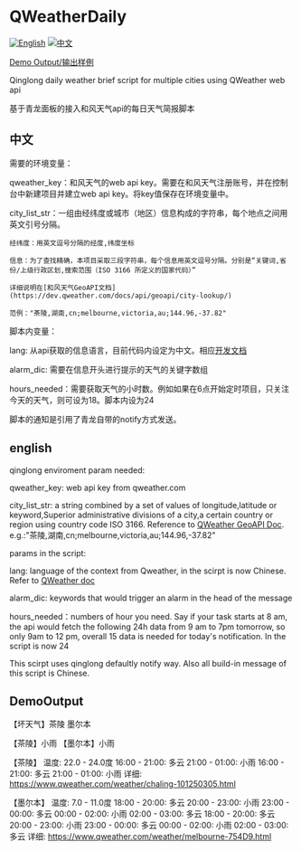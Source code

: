 # QWeatherDaily
[![English](https://img.shields.io/badge/lang-en-blue.svg)](#english)
[![中文](https://img.shields.io/badge/lang-cn-red.svg)](#中文)

[Demo Output/输出样例](#DemoOutput)

Qinglong daily weather brief script for multiple cities using QWeather web api 

基于青龙面板的接入和风天气api的每日天气简报脚本

## 中文
需要的环境变量：

  qweather_key：和风天气的web api key。需要在和风天气注册账号，并在控制台中新建项目并建立web api key。将key值保存在环境变量中。
  
  city_list_str：一组由经纬度或城市（地区）信息构成的字符串，每个地点之间用英文引号分隔。
  
    经纬度：用英文逗号分隔的经度,纬度坐标
    
    信息：为了查找精确，本项目采取三段字符串，每个信息用英文逗号分隔。分别是“关键词,省份/上级行政区划,搜索范围（ISO 3166 所定义的国家代码）”
    
    详细说明在[和风天气GeoAPI文档](https://dev.qweather.com/docs/api/geoapi/city-lookup/)
    
    范例："茶陵,湖南,cn;melbourne,victoria,au;144.96,-37.82"

脚本内变量：

  lang: 从api获取的信息语言，目前代码内设定为中文。相应[开发文档](https://dev.qweather.com/docs/resource/language/)
  
  alarm_dic: 需要在信息开头进行提示的天气的关键字数组
  
  hours_needed：需要获取天气的小时数。例如如果在6点开始定时项目，只关注今天的天气，则可设为18。脚本内设为24

脚本的通知是引用了青龙自带的notify方式发送。

## english
qinglong enviroment param needed:

  qweather_key: web api key from qweather.com
  
  city_list_str: a string combined by a set of values of longitude,latitude or keyword,Superior administrative divisions of a city,a certain country or region using country code ISO 3166. Reference to [QWeather GeoAPI Doc](https://dev.qweather.com/en/docs/api/geoapi/city-lookup/). e.g.:"茶陵,湖南,cn;melbourne,victoria,au;144.96,-37.82"

params in the script:

  lang: language of the context from Qweather, in the scirpt is now Chinese. Refer to [QWeather doc](https://dev.qweather.com/en/docs/resource/language/)
  
  alarm_dic: keywords that would trigger an alarm in the head of the message
  
  hours_needed：numbers of hour you need. Say if your task starts at 8 am, the api would fetch the following 24h data from 9 am to 7pm tomorrow, so only 9am to 12 pm, overall 15 data is needed for today's notification. In the script is now 24

This scirpt uses qinglong defaultly notify way. Also all build-in message of this script is Chinese.

## DemoOutput
【坏天气】茶陵 墨尔本 

【茶陵】小雨 
【墨尔本】小雨 


【茶陵】
温度: 22.0 - 24.0度
16:00 - 21:00: 多云
21:00 - 01:00: 小雨
16:00 - 21:00: 多云
21:00 - 01:00: 小雨
详细: https://www.qweather.com/weather/chaling-101250305.html

【墨尔本】
温度: 7.0 - 11.0度
18:00 - 20:00: 多云
20:00 - 23:00: 小雨
23:00 - 00:00: 多云
00:00 - 02:00: 小雨
02:00 - 03:00: 多云
18:00 - 20:00: 多云
20:00 - 23:00: 小雨
23:00 - 00:00: 多云
00:00 - 02:00: 小雨
02:00 - 03:00: 多云
详细: https://www.qweather.com/weather/melbourne-754D9.html
